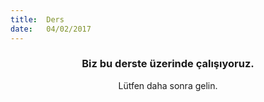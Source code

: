 ```yaml
---
title:  Ders
date:   04/02/2017
---
```


### <center>Biz bu derste üzerinde çalışıyoruz.</center>
<center>Lütfen daha sonra gelin.</center>